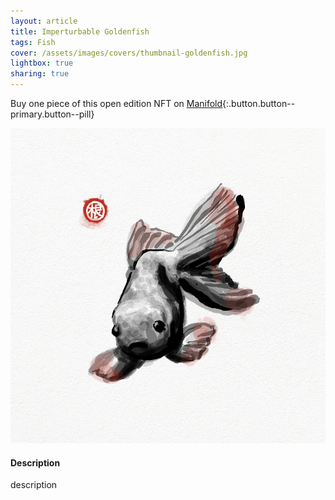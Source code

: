 ```yaml
---
layout: article
title: Imperturbable Goldenfish
tags: Fish
cover: /assets/images/covers/thumbnail-goldenfish.jpg
lightbox: true
sharing: true
---
```


Buy one piece of this open edition NFT on [Manifold](https://app.manifold.xyz/c/cryptosumie-29){:.button.button--primary.button--pill}

<div class="card mt-3">
  <div class="card__image">
    <img src="/assets/images/hd/goldenfish.jpg"/>
  </div>
  <div class="card__content">
    <div class="card__header">
      <h4>Description</h4>
    </div>
    <p>description</p>
  </div>
</div>



